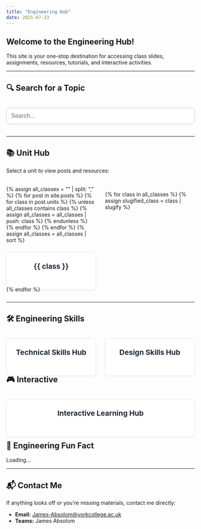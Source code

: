 ```yaml
---
title: "Engineering Hub"
date: 2025-07-23
---
```


<head>
  <link rel="shortcut icon" type="image/png" href="https://engineeringshare.github.io/engineering-hub/favicon.png">
  <style>
    .projects {
      display: grid;
      grid-template-columns: repeat(auto-fit, minmax(240px, 1fr));
      gap: 1.5rem;
      margin-top: 2rem;
    }
    .card-link { text-decoration: none; }
    .card {
      background: #ffffff;
      border: 1px solid #e5e7eb;
      border-radius: 10px;
      overflow: hidden;
      box-shadow: 0 2px 5px rgba(0,0,0,0.05);
      transition: transform 0.2s ease;
      display: flex;
      flex-direction: column;
      align-items: center;
      padding: 1rem;
      height: 100%;
    }
    .card:hover { transform: scale(1.03); }
    .card h3 {
      color: #1f2937;
      margin: 0.5rem 0 0;
      text-align: center;
      font-size: 1.2rem;
    }
    .search-container { margin: 2rem 0; }
    #search-input {
      width: 100%;
      padding: 0.75rem;
      font-size: 1rem;
      border-radius: 8px;
      border: 1px solid #ccc;
    }
    #results-container { margin-top: 1rem; }
  </style>
</head>

## Welcome to the Engineering Hub!

This site is your one-stop destination for accessing class slides, assignments, resources, tutorials, and interactive activities.

---

## 🔍 Search for a Topic

<div class="search-container">
  <input type="text" id="search-input" placeholder="Search...">
  <ul id="results-container"></ul>
</div>

<script src="https://cdnjs.cloudflare.com/ajax/libs/simple-jekyll-search/1.9.2/simple-jekyll-search.min.js"></script>
<script>
  SimpleJekyllSearch({
    searchInput: document.getElementById('search-input'),
    resultsContainer: document.getElementById('results-container'),
    json: 'search.json',
    searchResultTemplate: '<li><a href="{url}">{title}</a></li>',
    noResultsText: 'No results found',
    limit: 20
  })
</script>

---

## 📚 Unit Hub

<p>Select a unit to view posts and resources:</p>

<div class="projects">
  {% assign all_classes = "" | split: "," %}
  {% for post in site.posts %}
    {% for class in post.units %}
      {% unless all_classes contains class %}
        {% assign all_classes = all_classes | push: class %}
      {% endunless %}
    {% endfor %}
  {% endfor %}
  {% assign all_classes = all_classes | sort %}

  {% for class in all_classes %}
    {% assign slugified_class = class | slugify %}
    <a class="card-link" href="{{ '/classes/' | append: slugified_class | relative_url }}">
      <div class="card">
        <h3>{{ class }}</h3>
      </div>
    </a>
  {% endfor %}
</div>

---

## 🛠️ Engineering Skills

<div class="projects">
  <a class="card-link" href="{{ '/technical-skills/' | relative_url }}">
    <div class="card">
      <h3>Technical Skills Hub</h3>
    </div>
  </a>

  <a class="card-link" href="{{ '/technical-skills/' | relative_url }}">
    <div class="card">
      <h3>Design Skills Hub</h3>
    </div>
  </a>
</div>

## 🎮 Interactive

<div class="projects">
  <a class="card-link" href="{{ '/interactive-hub/' | relative_url }}">
    <div class="card">
      <h3>Interactive Learning Hub</h3>
    </div>
  </a>
</div>

---

## 🧠 Engineering Fun Fact

<span id="fun-fact">Loading...</span>
<script src="https://engineeringshare.github.io/engineering-hub/fun-fact.js" defer></script>

---

## 📬 Contact Me

If anything looks off or you're missing materials, contact me directly:

- **Email:** James-Absolom@yorkcollege.ac.uk  
- **Teams:** James Absolom
